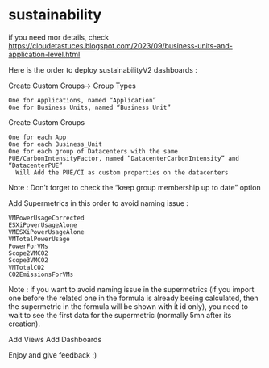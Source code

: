 # sustainability

if you need mor details, check https://cloudetastuces.blogspot.com/2023/09/business-units-and-application-level.html

Here is the order to deploy sustainabilityV2 dashboards : 

Create Custom Groups-> Group Types

    One for Applications, named “Application”
    One for Business Units, named “Business Unit”
Create Custom Groups

    One for each App
    One for each Business_Unit
    One for each group of Datacenters with the same PUE/CarbonIntensityFactor, named “DatacenterCarbonIntensity” and “DatacenterPUE”
      Will Add the PUE/CI as custom properties on the datacenters
  Note : Don’t forget to check the “keep group membership up to date” option

Add Supermetrics in this order to avoid naming issue : 

    VMPowerUsageCorrected
    ESXiPowerUsageAlone
    VMESXiPowerUsageAlone
    VMTotalPowerUsage
    PowerForVMs
    Scope2VMCO2
    Scope3VMCO2
    VMTotalCO2
    CO2EmissionsForVMs

Note : 
if you want to avoid naming issue in the supermetrics (if you import one before the related one in the formula is already beeing calculated, then the supermetric in the formula will be shown with it id only), you need to wait to see the first data for the supermetric (normally 5mn after its creation). 


Add Views
Add Dashboards

Enjoy and give feedback :)
